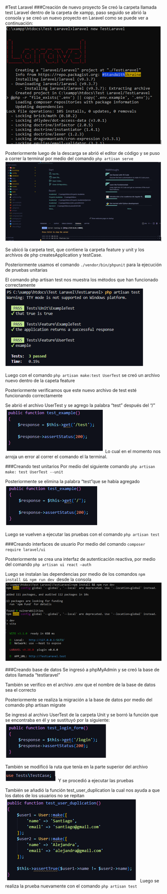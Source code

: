 #Test Laravel 
###Creación de nuevo proyecto
Se creó la carpeta llamada test Laravel dentro de la carpeta de xampp, paso seguido se abrió la consola y se creó un nuevo proyecto en Laravel como se puede ver a continuación:
![](https://github.com/SLeonC05/Test-Laravel/blob/master/Img/img.PNG?raw=true)

Posteriormente luego de la descarga se abrió el editor de código y se puso a correr la terminal por medio del comando `php artisan serve`
![](https://github.com/SLeonC05/Test-Laravel/blob/master/Img/img2.PNG?raw=true)

Se ubicó la carpeta test, que contiene la carpeta feature y unit y los archivos de php createsApplication y testCase.

Posteriormente usamos el comando `./vendor/bin/phpunit` para la ejecución de pruebas unitarias 

El comando php artisan test nos muestra los métodos que han funcionado correctamente
![](https://github.com/SLeonC05/Test-Laravel/blob/master/Img/img3.PNG?raw=true)

Luego con el comando `php artisan make:test UserTest` se creó un archivo nuevo dentro de la capeta feature

Posteriormente verificamos que este nuevo archivo de test esté funcionando correctamente

Se abrió el archivo UserTest y se agrego la palabra “test” después del “/” 
![](https://github.com/SLeonC05/Test-Laravel/blob/master/Img/img4.PNG?raw=true)
Lo cual en el momento nos arroja un error al correr el comando el la terminal.

###Creando test unitarios 
Por medio del siguiente comando `php artisan make: test UserTest --unit`
 
Posteriormente se elimina la palabra “test”que se había agregado 
![](https://github.com/SLeonC05/Test-Laravel/blob/master/Img/Captura.PNG?raw=true)

Luego se vuelven a ejecutar las pruebas con el comando `php artisan test`
 

###Creando interfaces de usuario
Por medio del comando `composer require laravel/ui`

Posteriormente se crea una interfaz de autenticación reactiva, por medio del comando `php artisan ui react –auth`

Luego se instalan las dependencias por medio de los comandos `npm install && npm run dev `desde la consola
![](https://github.com/SLeonC05/Test-Laravel/blob/master/Img/img5.PNG?raw=true)

###Creando base de datos
Se ingresó a phpMyAdmin y se creó la base de datos llamada “testlaravel”
 
También se verifico en el archivo .env que el nombre de la base de datos sea el correcto

Posteriormente se realiza la migración a la base de datos por medio del comando php artisan migrate

Se ingresó al archivo UserTest de la carpeta Unit y se borró la función que se encontraba en él y se sustituyó por la siguiente:
![](https://github.com/SLeonC05/Test-Laravel/blob/master/Img/img6.PNG?raw=true)

También se modificó la ruta que tenía en la parte superior del archivo
![](https://github.com/SLeonC05/Test-Laravel/blob/master/Img/img8.PNG?raw=true)
Y se procedió a ejecutar las pruebas

También se añadió la función test_user_duplication la cual nos ayuda a que los datos de los usuarios no se repitan
![](https://github.com/SLeonC05/Test-Laravel/blob/master/Img/img7.PNG?raw=true)
Luego se realiza la prueba nuevamente con el comando `php artisan test`
 
